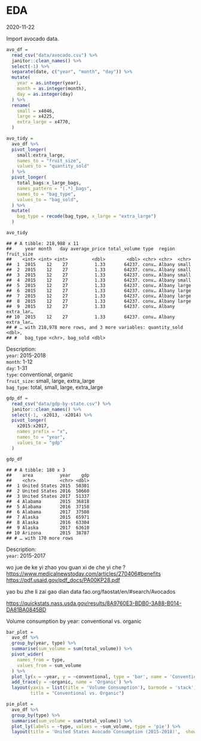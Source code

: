 EDA
================
2020-11-22

Import avocado data.

``` r
avo_df = 
  read_csv("data/avocado.csv") %>% 
  janitor::clean_names() %>% 
  select(-1) %>% 
  separate(date, c("year", "month", "day")) %>% 
  mutate(
    year = as.integer(year),
    month = as.integer(month),
    day = as.integer(day)
  ) %>% 
  rename(
    small = x4046,
    large = x4225,
    extra_large = x4770,
  ) 

avo_tidy = 
  avo_df %>% 
  pivot_longer(
    small:extra_large,
    names_to = "fruit_size",
    values_to = "quantity_sold"
  ) %>% 
  pivot_longer(
    total_bags:x_large_bags,
    names_pattern = "(.*)_bags",
    names_to = "bag_type",
    values_to = "bag_sold",
  ) %>% 
  mutate(
    bag_type = recode(bag_type, x_large = "extra_large")
  )

avo_tidy
```

    ## # A tibble: 218,988 x 11
    ##     year month   day average_price total_volume type  region fruit_size
    ##    <int> <int> <int>         <dbl>        <dbl> <chr> <chr>  <chr>     
    ##  1  2015    12    27          1.33       64237. conv… Albany small     
    ##  2  2015    12    27          1.33       64237. conv… Albany small     
    ##  3  2015    12    27          1.33       64237. conv… Albany small     
    ##  4  2015    12    27          1.33       64237. conv… Albany small     
    ##  5  2015    12    27          1.33       64237. conv… Albany large     
    ##  6  2015    12    27          1.33       64237. conv… Albany large     
    ##  7  2015    12    27          1.33       64237. conv… Albany large     
    ##  8  2015    12    27          1.33       64237. conv… Albany large     
    ##  9  2015    12    27          1.33       64237. conv… Albany extra_lar…
    ## 10  2015    12    27          1.33       64237. conv… Albany extra_lar…
    ## # … with 218,978 more rows, and 3 more variables: quantity_sold <dbl>,
    ## #   bag_type <chr>, bag_sold <dbl>

Description:  
`year`: 2015-2018  
`month`: 1-12  
`day`: 1-31  
`type`: conventional, organic  
`fruit_size`: small, large, extra\_large  
`bag_type`: total, small, large, extra\_large  

``` r
gdp_df = 
  read_csv("data/gdp-by-state.csv") %>% 
  janitor::clean_names() %>% 
  select(-1, -x2013, -x2014) %>% 
  pivot_longer(
    x2015:x2017,
    names_prefix = "x",
    names_to = "year",
    values_to = "gdp"
  )

gdp_df
```

    ## # A tibble: 180 x 3
    ##    area          year    gdp
    ##    <chr>         <chr> <dbl>
    ##  1 United States 2015  50301
    ##  2 United States 2016  50660
    ##  3 United States 2017  51337
    ##  4 Alabama       2015  36818
    ##  5 Alabama       2016  37158
    ##  6 Alabama       2017  37508
    ##  7 Alaska        2015  65971
    ##  8 Alaska        2016  63304
    ##  9 Alaska        2017  63610
    ## 10 Arizona       2015  38787
    ## # … with 170 more rows

Description:  
`year`: 2015-2017  

wo jue de ke yi zhao you guan xi de che yi che ?
<https://www.medicalnewstoday.com/articles/270406#benefits>
<https://pdf.usaid.gov/pdf_docs/PA00KP28.pdf>

yao bu zhe li zai gao dian data fao.org/faostat/en/\#search/Avocados

<https://quickstats.nass.usda.gov/results/8A9760E3-BDB0-3A88-B014-DA81BA0845BD>

Volume consumption by year: conventional vs. organic

``` r
bar_plot =
  avo_df %>% 
  group_by(year, type) %>% 
  summarise(sum_volume = sum(total_volume)) %>% 
  pivot_wider(
    names_from = type,
    values_from = sum_volume
  ) %>% 
  plot_ly(x = ~year, y = ~conventional, type = 'bar', name = 'Conventional') %>% 
  add_trace(y = ~organic, name = 'Organic') %>% 
  layout(yaxis = list(title = 'Volume Consumption'), barmode = 'stack', 
         title = "Conventional vs. Organic")

pie_plot = 
  avo_df %>% 
  group_by(type) %>% 
  summarise(sum_volume = sum(total_volume)) %>% 
  plot_ly(labels = ~type, values = ~sum_volume, type = 'pie') %>% 
  layout(title = 'United States Avocado Consumption (2015-2018)',  showlegend = FALSE)
```
